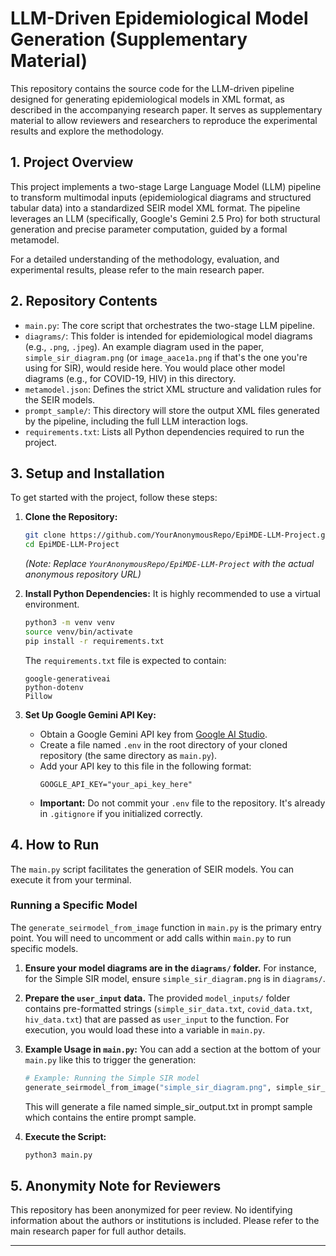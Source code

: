 # LLM-Driven Epidemiological Model Generation (Supplementary Material)

This repository contains the source code for the LLM-driven pipeline designed for generating epidemiological models in XML format, as described in the accompanying research paper. It serves as supplementary material to allow reviewers and researchers to reproduce the experimental results and explore the methodology.

## 1. Project Overview

This project implements a two-stage Large Language Model (LLM) pipeline to transform multimodal inputs (epidemiological diagrams and structured tabular data) into a standardized SEIR model XML format. The pipeline leverages an LLM (specifically, Google's Gemini 2.5 Pro) for both structural generation and precise parameter computation, guided by a formal metamodel.

For a detailed understanding of the methodology, evaluation, and experimental results, please refer to the main research paper.

## 2. Repository Contents

* `main.py`: The core script that orchestrates the two-stage LLM pipeline.
* `diagrams/`: This folder is intended for epidemiological model diagrams (e.g., `.png`, `.jpeg`). An example diagram used in the paper, `simple_sir_diagram.png` (or `image_aace1a.png` if that's the one you're using for SIR), would reside here. You would place other model diagrams (e.g., for COVID-19, HIV) in this directory.
* `metamodel.json`: Defines the strict XML structure and validation rules for the SEIR models.
* `prompt_sample/`: This directory will store the output XML files generated by the pipeline, including the full LLM interaction logs.
* `requirements.txt`: Lists all Python dependencies required to run the project.

## 3. Setup and Installation

To get started with the project, follow these steps:

1.  **Clone the Repository:**
    ```bash
    git clone https://github.com/YourAnonymousRepo/EpiMDE-LLM-Project.git
    cd EpiMDE-LLM-Project
    ```
    *(Note: Replace `YourAnonymousRepo/EpiMDE-LLM-Project` with the actual anonymous repository URL)*

2.  **Install Python Dependencies:**
    It is highly recommended to use a virtual environment.
    ```bash
    python3 -m venv venv
    source venv/bin/activate
    pip install -r requirements.txt
    ```
    The `requirements.txt` file is expected to contain:
    ```
    google-generativeai
    python-dotenv
    Pillow
    ```

3.  **Set Up Google Gemini API Key:**
    * Obtain a Google Gemini API key from [Google AI Studio](https://aistudio.google.com/app/apikey).
    * Create a file named `.env` in the root directory of your cloned repository (the same directory as `main.py`).
    * Add your API key to this file in the following format:
        ```
        GOOGLE_API_KEY="your_api_key_here"
        ```
    * **Important:** Do not commit your `.env` file to the repository. It's already in `.gitignore` if you initialized correctly.

## 4. How to Run

The `main.py` script facilitates the generation of SEIR models. You can execute it from your terminal.

### Running a Specific Model

The `generate_seirmodel_from_image` function in `main.py` is the primary entry point. You will need to uncomment or add calls within `main.py` to run specific models.

1.  **Ensure your model diagrams are in the `diagrams/` folder.**
    For instance, for the Simple SIR model, ensure `simple_sir_diagram.png` is in `diagrams/`.

2.  **Prepare the `user_input` data.**
    The provided `model_inputs/` folder contains pre-formatted strings (`simple_sir_data.txt`, `covid_data.txt`, `hiv_data.txt`) that are passed as `user_input` to the function. For execution, you would load these into a variable in `main.py`.

3.  **Example Usage in `main.py`:**
    You can add a section at the bottom of your `main.py` like this to trigger the generation:

    ```python
    # Example: Running the Simple SIR model
    generate_seirmodel_from_image("simple_sir_diagram.png", simple_sir_user_input, "simple_sir_output.txt")
    ```
    This will generate a file named simple_sir_output.txt in prompt sample which contains the entire prompt sample. 

4.  **Execute the Script:**
    ```bash
    python3 main.py
    ```

## 5. Anonymity Note for Reviewers

This repository has been anonymized for peer review. No identifying information about the authors or institutions is included. Please refer to the main research paper for full author details.

---